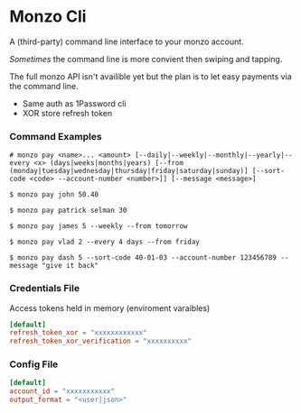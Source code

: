 # Monzo Cli
A (third-party) command line interface to your monzo account.

_Sometimes_ the command line is more convient then swiping and tapping.

The full monzo API isn't availible yet but the plan is to let easy
payments via the command line.

- Same auth as 1Password cli
- XOR store refresh token

### Command Examples
```fish
# monzo pay <name>... <amount> [--daily|--weekly|--monthly|--yearly|--every <x> (days|weeks|months|years) [--from (monday|tuesday|wednesday|thursday|friday|saturday|sunday)] [--sort-code <code> --account-number <number>]] [--message <message>]

$ monzo pay john 50.40

$ monzo pay patrick selman 30

$ monzo pay james 5 --weekly --from tomorrow

$ monzo pay vlad 2 --every 4 days --from friday

$ monzo pay dash 5 --sort-code 40-01-03 --account-number 123456789 --message "give it back"
```


### Credentials File
Access tokens held in memory (enviroment varaibles)
```toml
[default]
refresh_token_xor = "xxxxxxxxxxxx"
refresh_token_xor_verification = "xxxxxxxxxx"
```

### Config File
```toml
[default]
account_id = "xxxxxxxxxxx"
output_format = "<user|json>"
```
